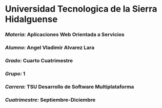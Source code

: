 # **Universidad Tecnologica de la Sierra Hidalguense** 

### *Materia:* Aplicaciones Web Orientada a Servicios

### *Alumno:* Angel Vladimir Alvarez Lara

### *Grado:* Cuarto Cuatrimestre     

### *Grupo:* 1

### *Carrera:* TSU Desarrollo de Software Multiplataforma 

### *Cuatrimestre:* Septiembre-Diciembre 
